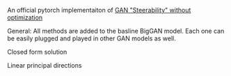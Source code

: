 
An official pytorch implementaiton of [GAN "Steerability" without optimization](https://arxiv.org/pdf/2012.05328.pdf) 

General:
All methods are added to the basline BigGAN model. Each one can be easily plugged and played in other GAN models as well.


Closed form solution 


Linear principal directions 





